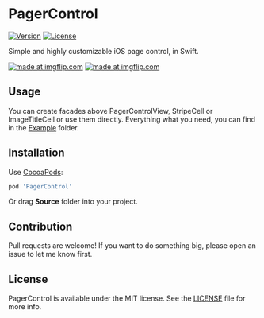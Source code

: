 # PagerControl

[![Version](https://img.shields.io/cocoapods/v/PagerControl.svg?style=flat)](http://cocoadocs.org/docsets/PagerControl/)
[![License](https://img.shields.io/cocoapods/l/PagerControl.svg?style=flat)](https://github.com/ElaWorkshop/PagerControl/blob/master/LICENSE)

Simple and highly customizable iOS page control, in Swift.

<a href="https://imgflip.com/gif/236w40"><img src="https://i.imgflip.com/236w40.gif" title="made at imgflip.com"/></a>
<a href="https://imgflip.com/gif/236wcu"><img src="https://i.imgflip.com/236wcu.gif" title="made at imgflip.com"/></a>

## Usage

You can create facades above PagerControlView, StripeCell or ImageTitleCell or use them directly. Everything what you need, you can find in the [Example](https://github.com/Atimca/PagerControl/tree/master/Example/Example) folder.

## Installation

Use [CocoaPods](https://github.com/CocoaPods/CocoaPods):

```ruby
pod 'PagerControl'
```

Or drag **Source** folder into your project.

## Contribution

Pull requests are welcome! If you want to do something big, please open an issue to let me know first.

## License

PagerControl is available under the MIT license. See the [LICENSE](https://github.com/Atimca/PagerControl/blob/master/LICENSE) file for more info.
